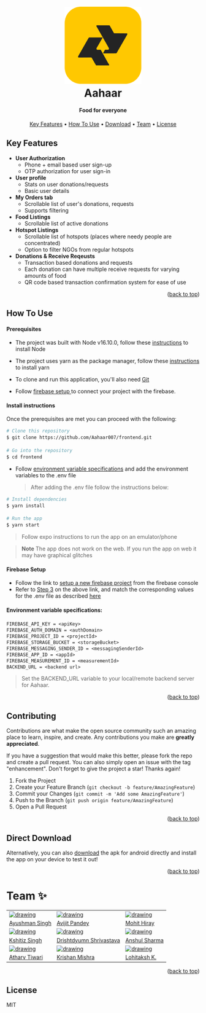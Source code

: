 <div id="top"></div>
<h1 align="center">
  <br>
  <a href="https://github.com/Aahaar007"><img src="./assets/logo.png" alt="Markdownify" width="200"></a>
  <br>
  Aahaar
  <br>
</h1>

<h4 align="center">Food for everyone</h4>

<p align="center">
  <a href="#key-features">Key Features</a> •
  <a href="#how-to-use">How To Use</a> •
  <a href="#direct-download">Download</a> •
  <a href="#team">Team</a> •
  <a href="#license">License</a>
</p>

<!-- ![screenshot](https://raw.githubusercontent.com/amitmerchant1990/electron-markdownify/master/app/img/markdownify.gif) -->

## Key Features

- **User Authorization**
  - Phone + email based user sign-up
  - OTP authorization for user sign-in
- **User profile**
  - Stats on user donations/requests
  - Basic user details
- **My Orders tab**
  - Scrollable list of user's donations, requests
  - Supports filtering
- **Food Listings**
  - Scrollable list of active donations
- **Hotspot Listings**
  - Scrollable list of hotspots (places where needy people are concentrated)
  - Option to filter NGOs from regular hotspots
- **Donations & Receive Reqeusts**
  - Transaction based donations and requests
  - Each donation can have multiple receive requests for varying amounts of food
  - QR code based transaction confirmation system for ease of use

<p align="right">(<a href="#top">back to top</a>)</p>

## How To Use

<h4>Prerequisites</h4>

- The project was built with Node v16.10.0, follow these <a href="https://nodejs.dev/learn/how-to-install-nodejs">instructions</a> to install Node

- The project uses yarn as the package manager, follow these <a href="https://yarnpkg.com/getting-started/install">instructions</a> to install yarn

- To clone and run this application, you'll also need [Git](https://git-scm.com)

- Follow <a href="#firebase-setup"> firebase setup </a> to connect your project with the firebase.

<h4>Install instructions</h4>

Once the prerequisites are met you can proceed with the following:

```bash
# Clone this repository
$ git clone https://github.com/Aahaar007/frontend.git

# Go into the repository
$ cd frontend
```

- Follow <a href="#env-specs">environment variable specifications</a> and add the environment variables to the .env file
  > After adding the .env file follow the instructions below:

```bash
# Install dependencies
$ yarn install

# Run the app
$ yarn start
```

> Follow expo instructions to run the app on an emulator/phone

> **Note**
> The app does not work on the web. If you run the app on web it may have graphical glitches

<h4 id="#firebase-setup">Firebase Setup</h4>

- Follow the link to <a href = "https://firebase.google.com/docs/web/setup">setup a new firebase project</a> from the firebase console
- Refer to <a href="https://firebase.google.com/docs/web/setup#access-firebase">Step 3</a> on the above link, and match the corresponding values for the .env file as described <a href = "https://firebase.google.com/docs/web/learn-more#config-object"> here</a>

<h4 id="env-specs">Environment variable specifications:</h4>

```
FIREBASE_API_KEY = <apiKey>
FIREBASE_AUTH_DOMAIN = <authDomain>
FIREBASE_PROJECT_ID = <projectId>
FIREBASE_STORAGE_BUCKET = <storageBucket>
FIREBASE_MESSAGING_SENDER_ID = <messagingSenderId>
FIREBASE_APP_ID = <appId>
FIREBASE_MEASUREMENT_ID = <measurementId>
BACKEND_URL = <backend url>
```

> Set the BACKEND_URL variable to your local/remote backend server for Aahaar.

<p align="right">(<a href="#top">back to top</a>)</p>

<!-- CONTRIBUTING -->

## Contributing

Contributions are what make the open source community such an amazing place to learn, inspire, and create. Any contributions you make are **greatly appreciated**.

If you have a suggestion that would make this better, please fork the repo and create a pull request. You can also simply open an issue with the tag "enhancement".
Don't forget to give the project a star! Thanks again!

1. Fork the Project
2. Create your Feature Branch (`git checkout -b feature/AmazingFeature`)
3. Commit your Changes (`git commit -m 'Add some AmazingFeature'`)
4. Push to the Branch (`git push origin feature/AmazingFeature`)
5. Open a Pull Request

<p align="right">(<a href="#top">back to top</a>)</p>

## Direct Download

Alternatively, you can also [download](https://drive.google.com/drive/folders/1vIJXaPm-e7-ocYOrxyDEp4It1ss2w3An?usp=sharing) the apk for android directly and install the app on your device to test it out!

<p align="right">(<a href="#top">back to top</a>)</p>

<!-- ## Emailware

Markdownify is an [emailware](https://en.wiktionary.org/wiki/emailware). Meaning, if you liked using this app or it has helped you in any way, I'd like you send me an email at <bullredeyes@gmail.com> about anything you'd want to say about this software. I'd really appreciate it! -->

<!-- ## Credits

This software uses the following open source packages:

- [Electron](http://electron.atom.io/)
- [Node.js](https://nodejs.org/)
- [Marked - a markdown parser](https://github.com/chjj/marked)
- [showdown](http://showdownjs.github.io/showdown/)
- [CodeMirror](http://codemirror.net/)
- Emojis are taken from [here](https://github.com/arvida/emoji-cheat-sheet.com)
- [highlight.js](https://highlightjs.org/) -->

<!-- ## Related

[markdownify-web](https://github.com/amitmerchant1990/markdownify-web) - Web version of Markdownify -->

<!-- ## Support

<a href="https://www.buymeacoffee.com/5Zn8Xh3l9" target="_blank"><img src="https://www.buymeacoffee.com/assets/img/custom_images/purple_img.png" alt="Buy Me A Coffee" style="height: 41px !important;width: 174px !important;box-shadow: 0px 3px 2px 0px rgba(190, 190, 190, 0.5) !important;-webkit-box-shadow: 0px 3px 2px 0px rgba(190, 190, 190, 0.5) !important;" ></a>

<p>Or</p>

<a href="https://www.patreon.com/amitmerchant">
	<img src="https://c5.patreon.com/external/logo/become_a_patron_button@2x.png" width="160">
</a> -->

<!-- ## You may also like...

- [Pomolectron](https://github.com/amitmerchant1990/pomolectron) - A pomodoro app
- [Correo](https://github.com/amitmerchant1990/correo) - A menubar/taskbar Gmail App for Windows and macOS -->

<h1 id="team"> Team ✨</h1>

|                                                                                                                                                                                                                                                                                |                                                                                                                                                                                                                |                                                                                                                                                                                                                                                                          |
| ------------------------------------------------------------------------------------------------------------------------------------------------------------------------------------------------------------------------------------------------------------------------------ | -------------------------------------------------------------------------------------------------------------------------------------------------------------------------------------------------------------- | ------------------------------------------------------------------------------------------------------------------------------------------------------------------------------------------------------------------------------------------------------------------------ |
| [<img src="https://media-exp1.licdn.com/dms/image/C4D03AQEXgaTFPDF0wQ/profile-displayphoto-shrink_800_800/0/1658565966815?e=1663804800&v=beta&t=2By5H3oRSeHlYIXUsoPcGg6K-HNOsVVtWclp1M83sAo" alt="drawing" width="200"/>](https://linktr.ee/ayushman_)                         | [<img src="https://avatars.githubusercontent.com/u/66773042?s=400&u=73b06cdb93bc898444fe34fb124696c4b5249d5d&v=4" alt="drawing" width="200"/>](https://www.linkedin.com/in/avijit-pandey/)                     | [<img src="https://media-exp1.licdn.com/dms/image/C4E03AQFaU4Ij6tKxMg/profile-displayphoto-shrink_800_800/0/1589619959724?e=1663804800&v=beta&t=V25ueD-2zYjs7LRul1bw16AgvAaebyj_KTZ6GD0BF18" alt="drawing" width="200"/>](https://16mhiray.wixsite.com/overallportfolio) |
| [Ayushman Singh](https://linktr.ee/ayushman_)                                                                                                                                                                                                                                  | [Avijit Pandey](https://www.linkedin.com/in/avijit-pandey/)                                                                                                                                                    | [Mohit Hiray](https://16mhiray.wixsite.com/overallportfolio)                                                                                                                                                                                                             |
| [<img src="https://avatars.githubusercontent.com/u/18416186?v=4" alt="drawing" width="200"/>](https://www.linkedin.com/in/k4droid3/)                                                                                                                                           | [<img src="https://avatars.githubusercontent.com/u/78607331?s=400&u=f5d327450b4d3abbe57d0d28047564464d90daf1&v=4" alt="drawing" width="200"/>](https://www.linkedin.com/in/drishtdyumn-shrivastava-645716199/) | [<img src="https://i.postimg.cc/xcGsvrzb/anshul.jpg" alt="drawing" width="200"/>](https://www.linkedin.com/in/anshul-sharma-8438a619a)                                                                                                                                   |
| [Kshitiz Singh](https://www.linkedin.com/in/k4droid3/)                                                                                                                                                                                                                         | [Drishtdyumn Shrivastava](https://www.linkedin.com/in/drishtdyumn-shrivastava-645716199/)                                                                                                                      | [Anshul Sharma](https://www.linkedin.com/in/anshul-sharma-8438a619a)                                                                                                                                                                                                     |
| [<img src="https://media-exp1.licdn.com/dms/image/C4D03AQH9Caa0RvahUw/profile-displayphoto-shrink_800_800/0/1621952338079?e=1663804800&v=beta&t=Igy-tU7cFO-xLjGtHAZlxDqUC3CXdP1aCzhTtlTLUAQ" alt="drawing" width="200"/>](https://www.linkedin.com/in/atharv-tiwari-871a73212) | [<img src="https://i.postimg.cc/D0XYvpcH/krishan.png" alt="drawing" width="200"/>](https://www.linkedin.com/in/krishan-mishra-833b35205/)                                                                      | [<img src="https://avatars.githubusercontent.com/u/63453782?v=4" alt="drawing" width="200"/>](https://www.linkedin.com/in/lohitaksh-kaushik/)                                                                                                                            |
| [Atharv Tiwari](https://www.linkedin.com/in/atharv-tiwari-871a73212)                                                                                                                                                                                                           | [Krishan Mishra](https://www.linkedin.com/in/krishan-mishra-833b35205/)                                                                                                                                        | [Lohitaksh K.](https://www.linkedin.com/in/lohitaksh-kaushik/)                                                                                                                                                                                                           |

<p align="right">(<a href="#top">back to top</a>)</p>

## License

MIT
